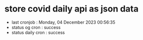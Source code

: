 # store covid daily api as json data

- last cronjob : Monday, 04 December 2023 00:56:35
- status og cron : success
- status daily cron : success
      
      